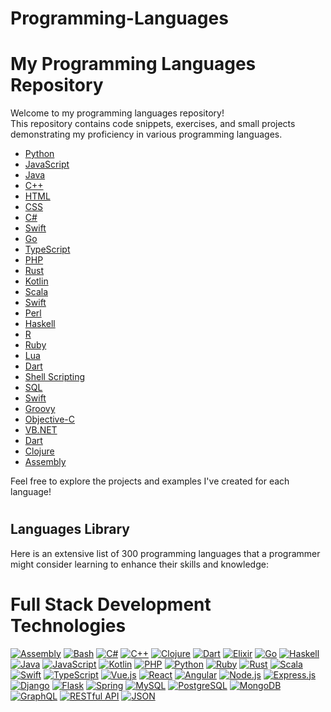 # Programming-Languages
# My Programming Languages Repository

Welcome to my programming languages repository! <br>This repository contains code snippets, exercises, and small projects demonstrating my proficiency in various programming languages.

- [Python](https://github.com/Eduardoreisboattini/GitHub_PROJECT/tree/main/%2328%20Python)
- [JavaScript](https://github.com/Eduardoreisboattini/GitHub_PROJECT/tree/main/%2320%20JavaScript)
- [Java](https://github.com/Eduardoreisboattini/GitHub_PROJECT/tree/main/%2325%20Java)
- [C++](https://github.com/Eduardoreisboattini/GitHub_PROJECT/tree/main/%2326%20C%2B%2B)
- [HTML](https://github.com/Eduardoreisboattini/GitHub_PROJECT/tree/main/%2318%20HTML)
- [CSS](https://github.com/Eduardoreisboattini/GitHub_PROJECT/tree/main/%2319%20CSS)
- [C#](https://github.com/Eduardoreisboattini/GitHub_PROJECT/tree/main/%2327%20C%23)
- [Swift](https://github.com/Eduardoreisboattini/programming-languages/tree/main/Swift)
- [Go](https://github.com/Eduardoreisboattini/programming-languages/tree/main/Go)
- [TypeScript](https://github.com/Eduardoreisboattini/programming-languages/tree/main/TypeScript)
- [PHP](https://github.com/Eduardoreisboattini/programming-languages/tree/main/PHP)
- [Rust](https://github.com/Eduardoreisboattini/programming-languages/tree/main/Rust)
- [Kotlin](https://github.com/Eduardoreisboattini/programming-languages/tree/main/Kotlin)
- [Scala](https://github.com/Eduardoreisboattini/programming-languages/tree/main/Scala)
- [Swift](https://github.com/Eduardoreisboattini/programming-languages/tree/main/Swift)
- [Perl](https://github.com/Eduardoreisboattini/programming-languages/tree/main/Perl)
- [Haskell](https://github.com/Eduardoreisboattini/programming-languages/tree/main/Haskell)
- [R](https://github.com/Eduardoreisboattini/programming-languages/tree/main/R)
- [Ruby](https://github.com/Eduardoreisboattini/GitHub_PROJECT/tree/main/%2351%20Ruby)
- [Lua](https://github.com/Eduardoreisboattini/programming-languages/tree/main/Lua)
- [Dart](https://github.com/Eduardoreisboattini/programming-languages/tree/main/Dart)
- [Shell Scripting](https://github.com/Eduardoreisboattini/programming-languages/tree/main/Shell-Scripting)
- [SQL](https://github.com/Eduardoreisboattini/programming-languages/tree/main/SQL)
- [Swift](https://github.com/Eduardoreisboattini/programming-languages/tree/main/Swift)
- [Groovy](https://github.com/Eduardoreisboattini/programming-languages/tree/main/Groovy)
- [Objective-C](https://github.com/Eduardoreisboattini/programming-languages/tree/main/Objective-C)
- [VB.NET](https://github.com/Eduardoreisboattini/programming-languages/tree/main/VB.NET)
- [Dart](https://github.com/Eduardoreisboattini/programming-languages/tree/main/Dart)
- [Clojure](https://github.com/Eduardoreisboattini/programming-languages/tree/main/Clojure)
- [Assembly](https://github.com/Eduardoreisboattini/programming-languages/tree/main/Assembly)

Feel free to explore the projects and examples I've created for each language!

#
## Languages Library
Here is an extensive list of 300 programming languages that a programmer might consider learning to enhance their skills and knowledge:

# Full Stack Development Technologies

[![Assembly](https://img.shields.io/badge/assembly-%23F36223.svg?style=for-the-badge&logo=assembly&logoColor=white)](https://en.wikipedia.org/wiki/Assembly_language)
[![Bash](https://img.shields.io/badge/bash-%234EAA25.svg?style=for-the-badge&logo=bash&logoColor=white)](https://www.gnu.org/software/bash/)
[![C#](https://img.shields.io/badge/csharp-%23239120.svg?style=for-the-badge&logo=c-sharp&logoColor=white)](https://docs.microsoft.com/en-us/dotnet/csharp/)
[![C++](https://img.shields.io/badge/cpp-%2300599C.svg?style=for-the-badge&logo=c%2B%2B&logoColor=white)](https://isocpp.org/)
[![Clojure](https://img.shields.io/badge/clojure-%23854D27.svg?style=for-the-badge&logo=clojure&logoColor=white)](https://clojure.org/)
[![Dart](https://img.shields.io/badge/dart-%230175C2.svg?style=for-the-badge&logo=dart&logoColor=white)](https://dart.dev/)
[![Elixir](https://img.shields.io/badge/elixir-%#4B275F.svg?style=for-the-badge&logo=elixir&logoColor=white)](https://elixir-lang.org/)
[![Go](https://img.shields.io/badge/go-%2300ADD8.svg?style=for-the-badge&logo=go&logoColor=white)](https://golang.org/)
[![Haskell](https://img.shields.io/badge/haskell-%235D4F85.svg?style=for-the-badge&logo=haskell&logoColor=white)](https://www.haskell.org/)
[![Java](https://img.shields.io/badge/java-%23E11E27.svg?style=for-the-badge&logo=java&logoColor=white)](https://www.java.com/)
[![JavaScript](https://img.shields.io/badge/javascript-%23F7DF1E.svg?style=for-the-badge&logo=javascript&logoColor=black)](https://developer.mozilla.org/en-US/docs/Web/JavaScript)
[![Kotlin](https://img.shields.io/badge/kotlin-%230095D5.svg?style=for-the-badge&logo=kotlin&logoColor=white)](https://kotlinlang.org/)
[![PHP](https://img.shields.io/badge/php-%23777BB4.svg?style=for-the-badge&logo=php&logoColor=white)](https://www.php.net/)
[![Python](https://img.shields.io/badge/python-%233776AB.svg?style=for-the-badge&logo=python&logoColor=white)](https://www.python.org/)
[![Ruby](https://img.shields.io/badge/ruby-%23CC342D.svg?style=for-the-badge&logo=ruby&logoColor=white)](https://www.ruby-lang.org/)
[![Rust](https://img.shields.io/badge/rust-%23000000.svg?style=for-the-badge&logo=rust&logoColor=white)](https://www.rust-lang.org/)
[![Scala](https://img.shields.io/badge/scala-%23DC322F.svg?style=for-the-badge&logo=scala&logoColor=white)](https://www.scala-lang.org/)
[![Swift](https://img.shields.io/badge/swift-%23FA7343.svg?style=for-the-badge&logo=swift&logoColor=white)](https://swift.org/)
[![TypeScript](https://img.shields.io/badge/typescript-%233178C6.svg?style=for-the-badge&logo=typescript&logoColor=white)](https://www.typescriptlang.org/)
[![Vue.js](https://img.shields.io/badge/vue.js-%234FC08D.svg?style=for-the-badge&logo=vue.js&logoColor=white)](https://vuejs.org/)
[![React](https://img.shields.io/badge/react-%2361DAFB.svg?style=for-the-badge&logo=react&logoColor=black)](https://reactjs.org/)
[![Angular](https://img.shields.io/badge/angular-%23DD0031.svg?style=for-the-badge&logo=angular&logoColor=white)](https://angular.io/)
[![Node.js](https://img.shields.io/badge/node.js-%23339933.svg?style=for-the-badge&logo=node.js&logoColor=white)](https://nodejs.org/)
[![Express.js](https://img.shields.io/badge/express.js-%23000000.svg?style=for-the-badge&logo=express&logoColor=white)](https://expressjs.com/)
[![Django](https://img.shields.io/badge/django-%23092E20.svg?style=for-the-badge&logo=django&logoColor=white)](https://www.djangoproject.com/)
[![Flask](https://img.shields.io/badge/flask-%23000.svg?style=for-the-badge&logo=flask&logoColor=white)](https://flask.palletsprojects.com/)
[![Spring](https://img.shields.io/badge/spring-%236DB33F.svg?style=for-the-badge&logo=spring&logoColor=white)](https://spring.io/)
[![MySQL](https://img.shields.io/badge/mysql-%234479A1.svg?style=for-the-badge&logo=mysql&logoColor=white)](https://www.mysql.com/)
[![PostgreSQL](https://img.shields.io/badge/postgresql-%23336791.svg?style=for-the-badge&logo=postgresql&logoColor=white)](https://www.postgresql.org/)
[![MongoDB](https://img.shields.io/badge/mongodb-%2347A248.svg?style=for-the-badge&logo=mongodb&logoColor=white)](https://www.mongodb.com/)
[![GraphQL](https://img.shields.io/badge/graphql-%23E434AA.svg?style=for-the-badge&logo=graphql&logoColor=white)](https://graphql.org/)
[![RESTful API](https://img.shields.io/badge/restful%20api-%23000000.svg?style=for-the-badge&logo=api&logoColor=white)](https://www.redhat.com/en/topics/api/what-is-a-rest-api)
[![JSON](https://img.shields.io/badge/json-%23000000.svg?style=for-the-badge&logo=json&logoColor=white)](https://www.json.org/)
